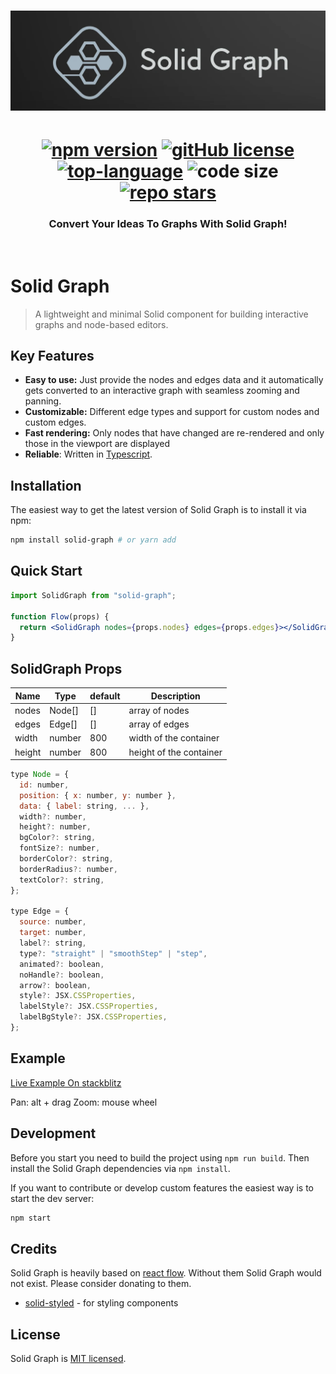 <div align="center">
<h1><img width="800" src="./src/assets/banner.webp" alt="Solid Graph banner"><h1>
<a href="https://npmjs.com/package/solid-graph"><img src="https://img.shields.io/npm/v/solid-graph?color=c63537" alt="npm version"></a>
<a href="https://github.com/AlidotSal/solid-graph/blob/main/LICENSE"><img src="https://img.shields.io/github/license/AlidotSal/solid-graph?color=446b9e" alt="gitHub license"></a>
<a href="https://www.typescriptlang.org/"><img src="https://img.shields.io/github/languages/top/AlidotSal/solid-graph?color=446b9e" alt="top-language"></a>
<img src="https://img.shields.io/github/languages/code-size/AlidotSal/solid-graph?color=446b9e" alt="code size">
<a href="https://github.com/AlidotSal/solid-graph/stargazers"><img src="https://img.shields.io/github/stars/AlidotSal/solid-graph?color=446b9e" alt="repo stars"></a>

### Convert Your Ideas To Graphs With Solid Graph!

<br/>
</div>

# Solid Graph

> A lightweight and minimal Solid component for building interactive graphs and node-based editors.

## Key Features

- **Easy to use:** Just provide the nodes and edges data and it automatically gets converted to an interactive graph with seamless zooming and panning.
- **Customizable:** Different edge types and support for custom nodes and custom edges.
- **Fast rendering:** Only nodes that have changed are re-rendered and only those in the viewport are displayed
- **Reliable**: Written in [Typescript](https://www.typescriptlang.org/).

## Installation

The easiest way to get the latest version of Solid Graph is to install it via npm:

```bash
npm install solid-graph # or yarn add
```

## Quick Start

```jsx
import SolidGraph from "solid-graph";

function Flow(props) {
  return <SolidGraph nodes={props.nodes} edges={props.edges}></SolidGraph>;
}
```

## SolidGraph Props

| Name   | Type   | default | Description             |
| ------ | ------ | ------- | ----------------------- |
| nodes  | Node[] | []      | array of nodes          |
| edges  | Edge[] | []      | array of edges          |
| width  | number | 800     | width of the container  |
| height | number | 800     | height of the container |

```jsx
type Node = {
  id: number,
  position: { x: number, y: number },
  data: { label: string, ... },
  width?: number,
  height?: number,
  bgColor?: string,
  fontSize?: number,
  borderColor?: string,
  borderRadius?: number,
  textColor?: string,
};

type Edge = {
  source: number,
  target: number,
  label?: string,
  type?: "straight" | "smoothStep" | "step",
  animated?: boolean,
  noHandle?: boolean,
  arrow?: boolean,
  style?: JSX.CSSProperties,
  labelStyle?: JSX.CSSProperties,
  labelBgStyle?: JSX.CSSProperties,
};
```

## Example

[Live Example On stackblitz](https://stackblitz.com/edit/vitejs-vite-2wlkrn?file=src/App.tsx)

Pan: alt + drag
Zoom: mouse wheel

## Development

Before you start you need to build the project using `npm run build`. Then install the Solid Graph dependencies via `npm install`.

If you want to contribute or develop custom features the easiest way is to start the dev server:

```sh
npm start
```

## Credits

Solid Graph is heavily based on [react flow](https://github.com/wbkd/react-flow). Without them Solid Graph would not exist. Please consider donating to them.

- [solid-styled](https://github.com/LXSMNSYC/solid-styled) - for styling components

## License

Solid Graph is [MIT licensed](https://github.com/AlidotSal/solid-graph/blob/main/LICENSE).
